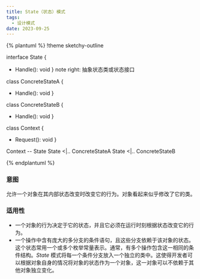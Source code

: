 ```yaml
---
title: State（状态）模式
tags: 
  - 设计模式
date: 2023-09-25
---
```


{% plantuml %}
!theme sketchy-outline

interface State
{
  + Handle(): void
}
note right: 抽象状态类或状态接口

class ConcreteStateA
{
  + Handle(): void
}

class ConcreteStateB
{
  + Handle(): void
}

class Context
{
  + Request(): void
}

Context -- State
State <|.. ConcreteStateA
State <|.. ConcreteStateB

{% endplantuml %}

### 意图
允许一个对象在其内部状态改变时改变它的行为。对象看起来似乎修改了它的类。

### 适用性
* 一个对象的行为决定于它的状态，并且它必须在运行时刻根据状态改变它的行为。
* 一个操作中含有庞大的多分支的条件语句，且这些分支依赖于该对象的状态。这个状态常用一个或多个枚举常量表示。通常，有多个操作包含这一相同的条件结构。*State* 模式将每一个条件分支放入一个独立的类中。这使得开发者可以根据对象自身的情况将对象的状态作为一个对象，这一对象可以不依赖于其他对象独立变化。